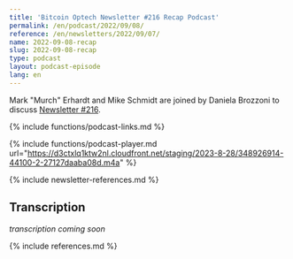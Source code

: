 ```yaml
---
title: 'Bitcoin Optech Newsletter #216 Recap Podcast'
permalink: /en/podcast/2022/09/08/
reference: /en/newsletters/2022/09/07/
name: 2022-09-08-recap
slug: 2022-09-08-recap
type: podcast
layout: podcast-episode
lang: en
---
```

Mark "Murch" Erhardt and Mike Schmidt are joined by Daniela Brozzoni to discuss [Newsletter #216]({{page.reference}}).

{% include functions/podcast-links.md %}

{% include functions/podcast-player.md url="https://d3ctxlq1ktw2nl.cloudfront.net/staging/2023-8-28/348926914-44100-2-27127daaba08d.m4a" %}

{% include newsletter-references.md %}

## Transcription

_transcription coming soon_

{% include references.md %}
